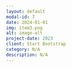 ```yaml
---
layout: default
modal-id: 7
date: 2024-01-01
img: item3.png
alt: image-alt
project-date: 2023
client: Start Bootstrap
category: N/A
description: N/A
---
```

